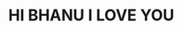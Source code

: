 <html>
     <head>
          <title> ANIL KUMAR </title>
    </head>
    <body> 
	    <h1> HI BHANU I LOVE YOU</h1>
    </body>
</html>
